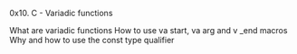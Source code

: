 0x10. C - Variadic functions

What are variadic functions
How to use va start, va arg and v _end macros
Why and how to use the const type qualifier

